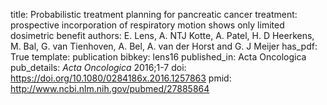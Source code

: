 title: Probabilistic treatment planning for pancreatic cancer treatment: prospective incorporation of respiratory motion shows only limited dosimetric benefit
authors: E. Lens, A. NTJ Kotte, A. Patel, H. D Heerkens, M. Bal, G. van Tienhoven, A. Bel, A. van der Horst and G. J Meijer
has_pdf: True
template: publication
bibkey: lens16
published_in: Acta Oncologica
pub_details: <i>Acta Oncologica</i> 2016;1-7
doi: https://doi.org/10.1080/0284186x.2016.1257863
pmid: http://www.ncbi.nlm.nih.gov/pubmed/27885864
